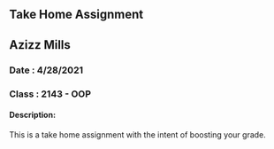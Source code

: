 ## Take Home Assignment

## Azizz Mills 
### Date : 4/28/2021
### Class : 2143 - OOP

#### Description:
This is a take home assignment with the intent of boosting your grade. 



